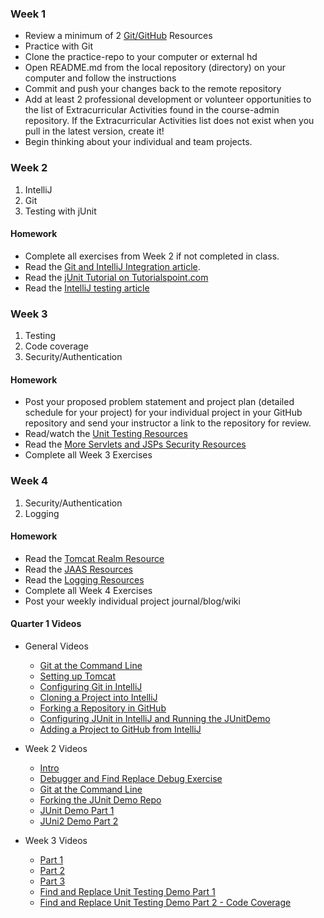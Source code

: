 
### Week 1
* Review a minimum of 2 [Git/GitHub](#github) Resources
* Practice with Git
* Clone the practice-repo to your computer or external hd
* Open README.md from the local repository (directory) on your computer and follow the instructions
* Commit and push your changes back to the remote repository
* Add at least 2 professional development or volunteer opportunities to the list of Extracurricular Activities found in the course-admin repository. If the Extracurricular Activities list does not exist when you pull in the latest version, create it!
* Begin thinking about your individual and team projects.

### Week 2

1. IntelliJ
1. Git
1. Testing with jUnit

#### Homework

* Complete all exercises from Week 2 if not completed in class.
* Read the [Git and IntelliJ Integration article](#intellij-idea).
* Read the [jUnit Tutorial on Tutorialspoint.com](#jUnit)
* Read the [IntelliJ testing article](#intellij-idea)

### Week 3

1. Testing 
1. Code coverage
1. Security/Authentication

#### Homework

* Post your proposed problem statement and project plan (detailed schedule for your project) for your individual project in your GitHub repository and send your instructor a link to the repository for review. 
* Read/watch the [Unit Testing Resources](#unit-testing) 
* Read the [More Servlets and JSPs Security Resources](#security)
* Complete all Week 3 Exercises

### Week 4

1. Security/Authentication
1. Logging

#### Homework

* Read the [Tomcat Realm Resource](#security)
* Read the [JAAS Resources](#security)
* Read the [Logging Resources](#logging)
* Complete all Week 4 Exercises
* Post your weekly individual project journal/blog/wiki


#### Quarter 1 Videos
* General Videos
    * [Git at the Command Line](https://youtu.be/FPwbglGBGaI)
    * [Setting up Tomcat](https://youtu.be/QhG8FbmbH4w)
    * [Configuring Git in IntelliJ](https://youtu.be/5mpFgJxkRmY)
    * [Cloning a Project into IntelliJ](https://youtu.be/-NlXSBo63mw)
    * [Forking a Repository in GitHub](https://www.youtube.com/watch?v=mmMaDbHSUM8)
    * [Configuring JUnit in IntelliJ and Running the JUnitDemo](https://youtu.be/QFUgb90O5sY)
    * [Adding a Project to GitHub from IntelliJ](https://youtu.be/7QSnN5BD8MQ)

* Week 2 Videos
    * [Intro](https://www.youtube.com/watch?v=d22rDhrlUn8)
    * [Debugger and Find Replace Debug Exercise](https://www.youtube.com/watch?v=kOMOGW8lKBE)
    * [Git at the Command Line](https://youtu.be/SjLoLTJBhww)
    * [Forking the JUnit Demo Repo](https://youtu.be/WKGLJWWCoLQ)
    * [JUnit Demo Part 1](https://www.youtube.com/watch?v=gUI079vdltk)
    * [JUni2 Demo Part 2](https://www.youtube.com/watch?v=_E-6Jql_sB4)

* Week 3 Videos
    * [Part 1](https://youtu.be/3fEH55IFr1o)
    * [Part 2](https://youtu.be/4TigzqvXv58)
    * [Part 3](https://youtu.be/mW5a5brmmnA)
    * [Find and Replace Unit Testing Demo Part 1](https://youtu.be/NeVMaTmsWw4)
    * [Find and Replace Unit Testing Demo Part 2 - Code Coverage](https://youtu.be/Q0uQMzhj1fM)
